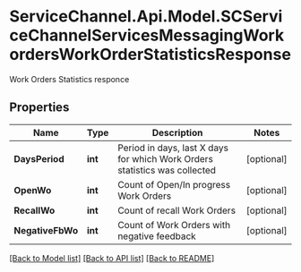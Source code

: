 # ServiceChannel.Api.Model.SCServiceChannelServicesMessagingWorkordersWorkOrderStatisticsResponse
Work Orders Statistics responce

## Properties

Name | Type | Description | Notes
------------ | ------------- | ------------- | -------------
**DaysPeriod** | **int** | Period in days, last X days for which Work Orders statistics was collected | [optional] 
**OpenWo** | **int** | Count of Open/In progress Work Orders | [optional] 
**RecallWo** | **int** | Count of recall Work Orders | [optional] 
**NegativeFbWo** | **int** | Count of Work Orders with negative feedback | [optional] 

[[Back to Model list]](../README.md#documentation-for-models) [[Back to API list]](../README.md#documentation-for-api-endpoints) [[Back to README]](../README.md)

